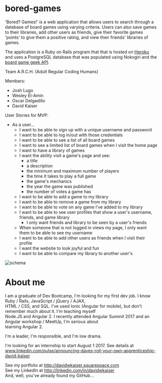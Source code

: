 # bored-games

'Bored? Games!' is a web application that allows users to search through a database of board games using varying criteria. Users can also save games to their libraries, add other users as friends, give their favorite games 'points' to give them a positive rating, and view their friends' libraries of games.

The application is a Ruby on Rails program that that is hosted on [Heroku](https://bored-games-arch.herokuapp.com/ "Heroku") and uses a PostgreSQL database that was populated using Nokogiri and the [board game geek API](http://boardgamegeek.com/wiki/page/BGG_XML_API2 "Board Game Geek API").

Team A.R.C.H. (Adult Regular Coding Humans)

Members:
* Josh Lugo
* Wesley El-Amin
* Oscar Delgadillo
* David Kaiser

User Stories for MVP:

* As a user...
	* I want to be able to sign up with a unique username and password
	* I want to be able to log in/out with those credentials
	* I want to be able to see a list of all board games
	* I want to see a limited list of board games when I visit the home page
	* I want to have a library of games
	* I want the ability visit a game's page and see:
		* a title	
		* a description
		* the minimum and maximum number of players
		* the time it takes to play a full game
		* the game's mechanics
		* the year the game was published
		* the number of votes a game has
	* I want to be able to add a game to my library
	* I want to be able to remove a game from my library
	* I want to be able to vote on any game I've added to my library
	* I want to be able to see user profiles that show a user's username, friends, and game library
	 	* I only want friends and library to be seen by a user's friends
	* When someone that is not logged in views my page, I only want them to be able to see my username
	* I want to be able to add other users as friends when I visit their profile
	* I want the website to look joyful and fun
	* I want to be able to compare my library to another user's



![schema](./public/schema.png)



# About me
I am a graduate of Dev Bootcamp, I'm looking for my first dev job. I know Ruby / Rails, JavaScript / jQuery / AJAX,   
HTML / CSS, and SQL. I've used Ionic (Angular for mobile), but don't remember much about it. I'm teaching myself  
Node.JS and Angular 2. I recently attended Angular Summit 2017 and an Angular workshop / MeetUp, I'm serious about  
learning Angular 2.  
  
I'm a leader, I'm responsible, and I'm low drama.  

I'm looking for an internship to start August 1 2017. See details at www.linkedin.com/pulse/announcing-daves-roll-your-own-apprenticeship-david-kaiser

See my portfolio at http://davidwkaiser.squarespace.com  
See my LinkedIn at http://linkedin.com/in/davidwkaiser  
And, well, you've already found my GitHub…  


